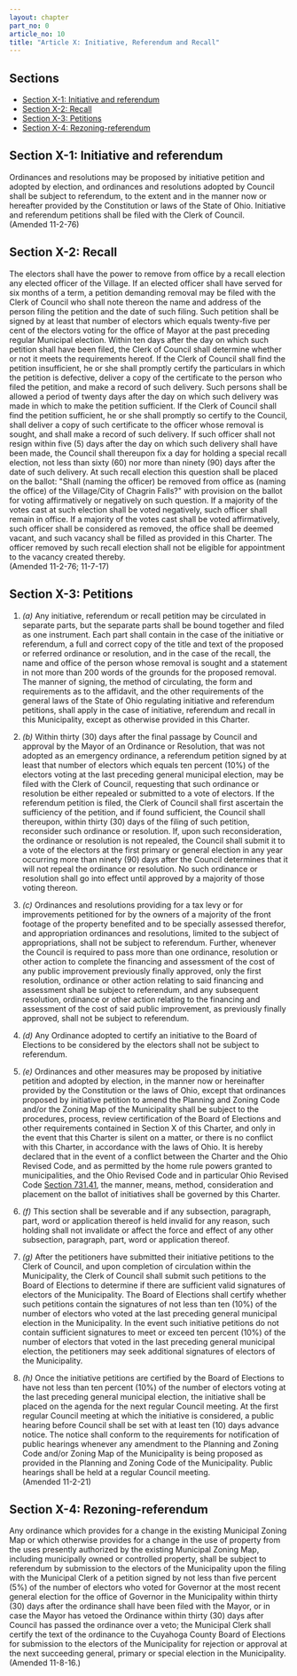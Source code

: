 ```yaml
---
layout: chapter
part_no: 0
article_no: 10
title: "Article X: Initiative, Referendum and Recall"
---
```


## Sections

* [Section X-1: Initiative and referendum](#section-x-1-initiative-and-referendum)
* [Section X-2: Recall](#section-x-2-recall)
* [Section X-3: Petitions](#section-x-3-petitions)
* [Section X-4: Rezoning-referendum](#section-x-4-rezoning-referendum)

## Section X-1: Initiative and referendum

Ordinances and resolutions may be proposed by initiative petition and adopted by
election, and ordinances and resolutions adopted by Council shall be subject to
referendum, to the extent and in the manner now or hereafter provided by the
Constitution or laws of the State of Ohio. Initiative and referendum petitions
shall be filed with the Clerk of Council.\
(Amended 11-2-76)

## Section X-2: Recall

The electors shall have the power to remove from office by a recall election any
elected officer of the Village. If an elected officer shall have served for six
months of a term, a petition demanding removal may be filed with the Clerk of
Council who shall note thereon the name and address of the person filing the
petition and the date of such filing. Such petition shall be signed by at least
that number of electors which equals twenty-five per cent of the electors voting
for the office of Mayor at the past preceding regular Municipal election. Within
ten days after the day on which such petition shall have been filed, the Clerk
of Council shall determine whether or not it meets the requirements hereof. If
the Clerk of Council shall find the petition insufficient, he or she shall
promptly certify the particulars in which the petition is defective, deliver a
copy of the certificate to the person who filed the petition, and make a record
of such delivery. Such persons shall be allowed a period of twenty days after
the day on which such delivery was made in which to make the petition
sufficient. If the Clerk of Council shall find the petition sufficient, he or
she shall promptly so certify to the Council, shall deliver a copy of such
certificate to the officer whose removal is sought, and shall make a record of
such delivery. If such officer shall not resign within five (5) days after the
day on which such delivery shall have been made, the Council shall thereupon fix
a day for holding a special recall election, not less than sixty (60) nor more
than ninety (90) days after the date of such delivery. At such recall election
this question shall be placed on the ballot: "Shall (naming the officer) be
removed from office as (naming the office) of the Village/City of Chagrin
Falls?" with provision on the ballot for voting affirmatively or negatively on
such question. If a majority of the votes cast at such election shall be voted
negatively, such officer shall remain in office. If a majority of the votes cast
shall be voted affirmatively, such officer shall be considered as removed, the
office shall be deemed vacant, and such vacancy shall be filled as provided in
this Charter. The officer removed by such recall election shall not be eligible
for appointment to the vacancy created thereby.\
(Amended 11-2-76; 11-7-17)

## Section X-3: Petitions

1. _(a)_ Any initiative, referendum or recall petition may be circulated in
separate parts, but the separate parts shall be bound together and filed as one
instrument. Each part shall contain in the case of the initiative or referendum,
a full and correct copy of the title and text of the proposed or referred
ordinance or resolution, and in the case of the recall, the name and office of
the person whose removal is sought and a statement in not more than 200 words of
the grounds for the proposed removal. The manner of signing, the method of
circulating, the form and requirements as to the affidavit, and the other
requirements of the general laws of the State of Ohio regulating initiative and
referendum petitions, shall apply in the case of initiative, referendum and
recall in this Municipality, except as otherwise provided in this Charter.

2. _(b)_ Within thirty (30) days after the final passage by Council and approval
by the Mayor of an Ordinance or Resolution, that was not adopted as an emergency
ordinance, a referendum petition signed by at least that number of electors
which equals ten percent (10%) of the electors voting at the last preceding
general municipal election, may be filed with the Clerk of Council, requesting
that such ordinance or resolution be either repealed or submitted to a vote of
electors. If the referendum petition is filed, the Clerk of Council shall first
ascertain the sufficiency of the petition, and if found sufficient, the Council
shall thereupon, within thirty (30) days of the filing of such petition,
reconsider such ordinance or resolution. If, upon such reconsideration, the
ordinance or resolution is not repealed, the Council shall submit it to a vote
of the electors at the first primary or general election in any year occurring
more than ninety (90) days after the Council determines that it will not repeal
the ordinance or resolution. No such ordinance or resolution shall go into
effect until approved by a majority of those voting thereon.

3. _(c)_ Ordinances and resolutions providing for a tax levy or for improvements
petitioned for by the owners of a majority of the front footage of the property
benefited and to be specially assessed therefor, and appropriation ordinances
and resolutions, limited to the subject of appropriations, shall not be subject
to referendum. Further, whenever the Council is required to pass more than one
ordinance, resolution or other action to complete the financing and assessment
of the cost of any public improvement previously finally approved, only the
first resolution, ordinance or other action relating to said financing and
assessment shall be subject to referendum, and any subsequent resolution,
ordinance or other action relating to the financing and assessment of the cost
of said public improvement, as previously finally approved, shall not be subject
to referendum.

4. _(d)_ Any Ordinance adopted to certify an initiative to the Board of
Elections to be considered by the electors shall not be subject to referendum.

5. _(e)_ Ordinances and other measures may be proposed by initiative petition
and adopted by election, in the manner now or hereinafter provided by the
Constitution or the laws of Ohio, except that ordinances proposed by initiative
petition to amend the Planning and Zoning Code and/or the Zoning Map of the
Municipality shall be subject to the procedures, process, review certification
of the Board of Elections and other requirements contained in Section X of this
Charter, and only in the event that this Charter is silent on a matter, or there
is no conflict with this Charter, in accordance with the laws of Ohio. It is
hereby declared that in the event of a conflict between the Charter and the Ohio
Revised Code, and as permitted by the home rule powers granted to
municipalities, and the Ohio Revised Code and in particular Ohio Revised Code
[Section 731.41][ORC Section 731.41], the manner, means, method, consideration
and placement on the ballot of initiatives shall be governed by this Charter.

6. _(f)_ This section shall be severable and if any subsection, paragraph, part,
word or application thereof is held invalid for any reason, such holding shall
not invalidate or affect the force and effect of any other subsection,
paragraph, part, word or application thereof.

7. _(g)_ After the petitioners have submitted their initiative petitions to the
Clerk of Council, and upon completion of circulation within the Municipality,
the Clerk of Council shall submit such petitions to the Board of Elections to
determine if there are sufficient valid signatures of electors of the
Municipality. The Board of Elections shall certify whether such petitions
contain the signatures of not less than ten (10%) of the number of electors who
voted at the last preceding general municipal election in the Municipality. In
the event such initiative petitions do not contain sufficient signatures to meet
or exceed ten percent (10%) of the number of electors that voted in the last
preceding general municipal election, the petitioners may seek additional
signatures of electors of the Municipality.

8. _(h)_ Once the initiative petitions are certified by the Board of Elections
to have not less than ten percent (10%) of the number of electors voting at the
last preceding general municipal election, the initiative shall be placed on the
agenda for the next regular Council meeting. At the first regular Council
meeting at which the initiative is considered, a public hearing before Council
shall be set with at least ten (10) days advance notice. The notice shall
conform to the requirements for notification of public hearings whenever any
amendment to the Planning and Zoning Code and/or Zoning Map of the Municipality
is being proposed as provided in the Planning and Zoning Code of the
Municipality. Public hearings shall be held at a regular Council meeting.\
(Amended 11-2-21)

## Section X-4: Rezoning-referendum

Any ordinance which provides for a change in the existing Municipal Zoning Map
or which otherwise provides for a change in the use of property from the uses
presently authorized by the existing Municipal Zoning Map, including municipally
owned or controlled property, shall be subject to referendum by submission to
the electors of the Municipality upon the filing with the Municipal Clerk of a
petition signed by not less than five percent (5%) of the number of electors who
voted for Governor at the most recent general election for the office of
Governor in the Municipality within thirty (30) days after the ordinance shall
have been filed with the Mayor, or in case the Mayor has vetoed the Ordinance
within thirty (30) days after Council has passed the ordinance over a veto; the
Municipal Clerk shall certify the text of the ordinance to the Cuyahoga County
Board of Elections for submission to the electors of the Municipality for
rejection or approval at the next succeeding general, primary or special
election in the Municipality.\
(Amended 11-8-16.)

[ORC Section 731.41]:<https://codes.ohio.gov/ohio-revised-code/section-731.41>
